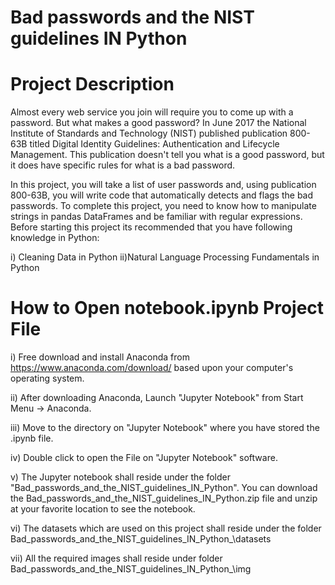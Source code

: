 # Bad passwords and the NIST guidelines IN Python

Project Description 
==================== 
Almost every web service you join will require you to come up with a password. But what makes a good password? In June 2017 the National Institute of Standards and Technology (NIST) published publication 800-63B titled Digital Identity Guidelines: Authentication and Lifecycle Management. This publication doesn't tell you what is a good password, but it does have specific rules for what is a bad password.

In this project, you will take a list of user passwords and, using publication 800-63B, you will write code that automatically detects and flags the bad passwords. To complete this project, you need to know how to manipulate strings in pandas DataFrames and be familiar with regular expressions. Before starting this project its recommended that you have following knowledge in Python:

i) Cleaning Data in Python
ii)Natural Language Processing Fundamentals in Python

How to Open notebook.ipynb Project File 
=======================================  

i) Free download and install Anaconda from https://www.anaconda.com/download/ based upon your computer's operating system.

ii) After downloading Anaconda, Launch "Jupyter Notebook" from Start Menu -> Anaconda.

iii) Move to the directory on "Jupyter Notebook" where you have stored the .ipynb file.

iv) Double click to open the File on "Jupyter Notebook" software.

v) The Jupyter notebook shall reside under the folder "Bad_passwords_and_the_NIST_guidelines_IN_Python". 
   You can download the Bad_passwords_and_the_NIST_guidelines_IN_Python.zip file and unzip at your favorite location to see the notebook.

vi) The datasets which are used on this project shall reside under the folder Bad_passwords_and_the_NIST_guidelines_IN_Python\_\datasets

vii) All the required images shall reside under folder Bad_passwords_and_the_NIST_guidelines_IN_Python\_\img
